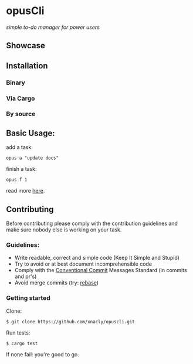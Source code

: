 # opusCli

*simple to-do manager for power users*

## Showcase
## Installation
### Binary
### Via Cargo
### By source
## Basic Usage:
add a task: 
```
opus a "update docs"
```

finish a task: 
```
opus f 1
```

read more [here](./docs/usage.md).
## Contributing
Before contributing please comply with the contribution guidelines and make sure nobody else is working on your task.
### Guidelines:
- Write readable, correct and simple code (Keep It Simple and Stupid)
- Try to avoid or at best document incomprehensible code
- Comply with the [Conventional Commit](https://www.conventionalcommits.org/en/v1.0.0/) Messages Standard (in commits and pr's)
- Avoid merge commits (try: [rebase](https://git-scm.com/book/en/v2/Git-Branching-Rebasing))
### Getting started
Clone: 
```
$ git clone https://github.com/xnacly/opuscli.git
```
Run tests:
```
$ cargo test
```
If none fail: you're good to go.
